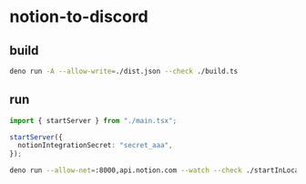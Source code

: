 # notion-to-discord

## build

```sh
deno run -A --allow-write=./dist.json --check ./build.ts
```

## run

```ts
import { startServer } from "./main.tsx";

startServer({
  notionIntegrationSecret: "secret_aaa",
});
```

```sh
deno run --allow-net=:8000,api.notion.com --watch --check ./startInLocal.ts
```
